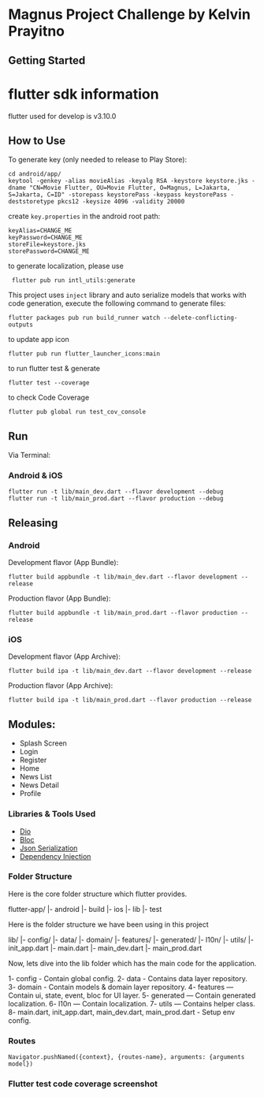 # Magnus Project Challenge by Kelvin Prayitno

## Getting Started

# flutter sdk information

flutter used for develop is v3.10.0

## How to Use

To generate key (only needed to release to Play Store):

    cd android/app/
    keytool -genkey -alias movieAlias -keyalg RSA -keystore keystore.jks -dname "CN=Movie Flutter, OU=Movie Flutter, O=Magnus, L=Jakarta, S=Jakarta, C=ID" -storepass keystorePass -keypass keystorePass -deststoretype pkcs12 -keysize 4096 -validity 20000

create `key.properties` in the android root path:

    keyAlias=CHANGE_ME
    keyPassword=CHANGE_ME
    storeFile=keystore.jks
    storePassword=CHANGE_ME

to generate localization, please use

     flutter pub run intl_utils:generate

This project uses `inject` library and auto serialize models that works with code generation,
execute the following command to generate files:

    flutter packages pub run build_runner watch --delete-conflicting-outputs

to update app icon

    flutter pub run flutter_launcher_icons:main

to run flutter test & generate 

    flutter test --coverage

to check Code Coverage 

    flutter pub global run test_cov_console

## Run

Via Terminal:

### Android & iOS

    flutter run -t lib/main_dev.dart --flavor development --debug
    flutter run -t lib/main_prod.dart --flavor production --debug


## Releasing

### Android

Development flavor (App Bundle):

    flutter build appbundle -t lib/main_dev.dart --flavor development --release

Production flavor (App Bundle):

    flutter build appbundle -t lib/main_prod.dart --flavor production --release

### iOS

Development flavor (App Archive):

    flutter build ipa -t lib/main_dev.dart --flavor development --release

Production flavor (App Archive):

    flutter build ipa -t lib/main_prod.dart --flavor production --release


## Modules:

* Splash Screen
* Login
* Register
* Home
* News List
* News Detail
* Profile

### Libraries & Tools Used

* [Dio](https://github.com/flutterchina/dio)
* [Bloc](https://pub.dev/packages/flutter_bloc)
* [Json Serialization](https://github.com/dart-lang/json_serializable)
* [Dependency Injection](https://github.com/fluttercommunity/get_it)

### Folder Structure
Here is the core folder structure which flutter provides.

flutter-app/
|- android
|- build
|- ios
|- lib
|- test

Here is the folder structure we have been using in this project

lib/
|- config/
|- data/
|- domain/
|- features/
|- generated/
|- l10n/
|- utils/
|- init_app.dart
|- main.dart
|- main_dev.dart
|- main_prod.dart

Now, lets dive into the lib folder which has the main code for the application.

1- config - Contain global config.
2- data - Contains data layer repository.
3- domain - Contain models & domain layer repository.
4- features — Contain ui, state, event, bloc for UI layer.
5- generated — Contain generated localization.
6- l10n — Contain localization.
7- utils — Contains helper class.
8- main.dart, init_app.dart, main_dev.dart, main_prod.dart - Setup env config.

### Routes

    Navigator.pushNamed({context}, {routes-name}, arguments: {arguments model})

### Flutter test code coverage screenshot
